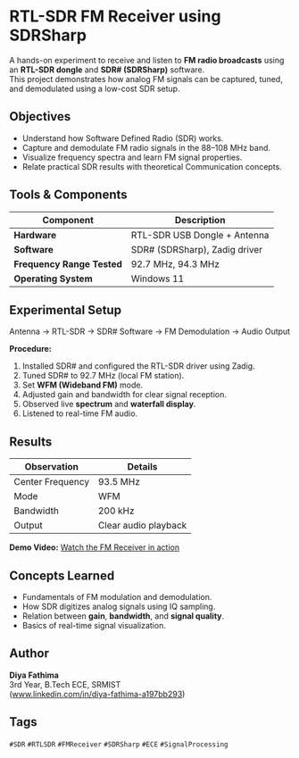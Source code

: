 # RTL-SDR FM Receiver using SDRSharp
A hands-on experiment to receive and listen to **FM radio broadcasts** using an **RTL-SDR dongle** and **SDR# (SDRSharp)** software.  
This project demonstrates how analog FM signals can be captured, tuned, and demodulated using a low-cost SDR setup.

## Objectives
- Understand how Software Defined Radio (SDR) works.
- Capture and demodulate FM radio signals in the 88–108 MHz band.
- Visualize frequency spectra and learn FM signal properties.
- Relate practical SDR results with theoretical Communication concepts.

## Tools & Components
| Component | Description |
|------------|-------------|
| **Hardware** | RTL-SDR USB Dongle + Antenna |
| **Software** | SDR# (SDRSharp), Zadig driver |
| **Frequency Range Tested** | 92.7 MHz, 94.3 MHz |
| **Operating System** | Windows 11 |

## Experimental Setup
Antenna → RTL-SDR → SDR# Software → FM Demodulation → Audio Output

**Procedure:**
1. Installed SDR# and configured the RTL-SDR driver using Zadig.
2. Tuned SDR# to 92.7 MHz (local FM station).
3. Set **WFM (Wideband FM)** mode.
4. Adjusted gain and bandwidth for clear signal reception.
5. Observed live **spectrum** and **waterfall display**.
6. Listened to real-time FM audio.

## Results
| Observation | Details |
|--------------|----------|
| Center Frequency | 93.5 MHz |
| Mode | WFM |
| Bandwidth | 200 kHz |
| Output | Clear audio playback |

**Demo Video:** [Watch the FM Receiver in action](https://github.com/Diyafathima0/RTL-SDR_FM_Receiver/blob/48753d361397bca00f4de76f679c6cccd6132803/Screen%20Recording%202025-10-05%20203715.mp4)

## Concepts Learned
- Fundamentals of FM modulation and demodulation.  
- How SDR digitizes analog signals using IQ sampling.  
- Relation between **gain**, **bandwidth**, and **signal quality**.  
- Basics of real-time signal visualization.  

## Author
**Diya Fathima**  
3rd Year, B.Tech ECE, SRMIST  
(www.linkedin.com/in/diya-fathima-a197bb293)

##  Tags
`#SDR` `#RTLSDR` `#FMReceiver` `#SDRSharp` `#ECE` `#SignalProcessing`
